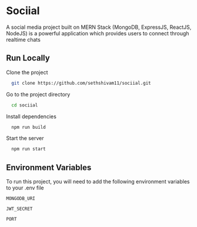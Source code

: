 
# Sociial

A social media project built on MERN Stack (MongoDB, ExpressJS, ReactJS, NodeJS) is a powerful application which provides users to connect through realtime chats



## Run Locally

Clone the project

```bash
  git clone https://github.com/sethshivam11/sociial.git
```

Go to the project directory

```bash
  cd sociial
```

Install dependencies

```bash
  npm run build
```

Start the server

```bash
  npm run start
```


## Environment Variables

To run this project, you will need to add the following environment variables to your .env file

`MONGODB_URI`

`JWT_SECRET`

`PORT`


